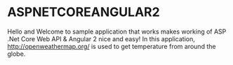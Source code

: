 # ASPNETCOREANGULAR2

Hello and Welcome to sample application that works makes working of ASP .Net Core Web API & Angular 2 nice and easy! In this application, http://openweathermap.org/ is used to get temperature from around the globe.
